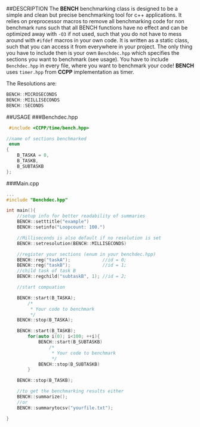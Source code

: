 ##DESCRIPTION
The __BENCH__ benchmarking class is designed to be a simple and clean but precise benchmarking tool for c++ applications. It relies on preprocessor macros to remove all benchmarking code for non benchmark runs such that all BENCH functions have no effect and can be optimized away with `-O3` if not used, such that you do not have to mess around with `#ifdef` macros in your own code. It is written as a static class, such that you can access it from everywhere in your project. The only thing you have to include then is your own `Benchdec.hpp` which specifies the sections you want to benchmark (see usage). You have to include `Benchdec.hpp` in every file, where you want to benchmark your code! __BENCH__ uses `timer.hpp` from __CCPP__ implementation as timer.

The Resolutions are:
```c++
BENCH::MICROSECONDS
BENCH::MIILLISECONDS
BENCH::SECONDS
```

##USAGE
###Benchdec.hpp
```c++
 #include <CCPP/time/bench.hpp>

//name of sections benchmarked
 enum
{
    B_TASKA = 0,
    B_TASKB,
    B_SUBTASKB
};
```
###Main.cpp
```c++
...
#include "Benchdec.hpp"

int main(){
    //setup info for better readability of summaries
    BENCH::setttitle("example")
    BENCH::setinfo("Loopcount: 100.")

    //Milliseconds is also default if no resolution is set
    BENCH::setresolution(BENCH::MILLISECONDS)

    //register your sections (enum in your benchdec.hpp)
    BENCH::reg("taskA");            //id = 0;
    BENCH::reg("taskB");            //id = 1;
    //child task of task B  
    BENCH::regchild("subtaskB", 1); //id = 2;

    //start compuation

    BENCH::start(B_TASKA);
        /*
         * Your code to benchmark
         */
    BENCH::stop(B_TASKA);

    BENCH::start(B_TASKB);
        for(auto i(0); i<100; ++i){
            BENCH::start(B_SUBTASKB)
                /*
                 * Your code to benchmark
                 */
            BENCH::stop(B_SUBTASKB)
        }

    BENCH::stop(B_TASKB);

    //to get the benchmarking results either
    BENCH::summarize();
    //or
    BENCH::summarytocsv("yourfile.txt");

}
```